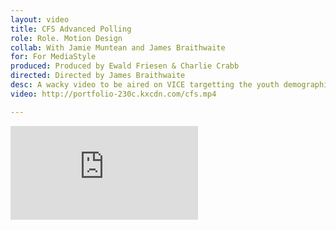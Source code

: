 ```yaml
---
layout: video
title: CFS Advanced Polling
role: Role. Motion Design
collab: With Jamie Muntean and James Braithwaite
for: For MediaStyle
produced: Produced by Ewald Friesen & Charlie Crabb
directed: Directed by James Braithwaite
desc: A wacky video to be aired on VICE targetting the youth demographic in Canada to step up and vote in the 2015 Canadian Election.
video: http://portfolio-230c.kxcdn.com/cfs.mp4

---
```


<div class="grid pad-t">
    <div class="unit unit-xs-1 unit-s-1 unit-m-2-3 gutter-1-2 push">
        <div class="embed embed-16by9">
            <iframe class="embed-item" src="https://player.vimeo.com/video/142260503" frameborder="0" allowfullscreen></iframe>
        </div>
    </div>   
</div>

